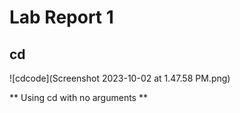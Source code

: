 # Lab Report 1

## cd

![cdcode](Screenshot 2023-10-02 at 1.47.58 PM.png)

** Using cd with no arguments **
